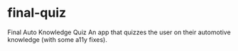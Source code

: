 # final-quiz
Final Auto Knowledge Quiz
An app that quizzes the user on their automotive knowledge (with some a11y fixes).
